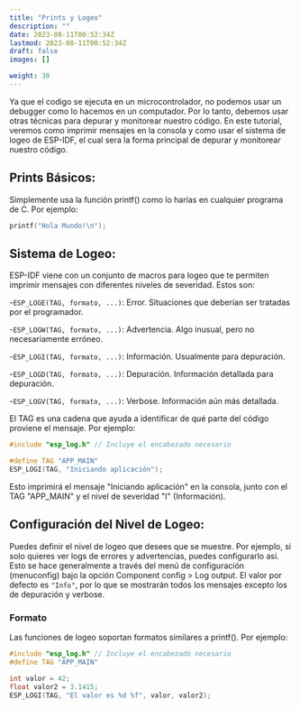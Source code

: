 ```yaml
---
title: "Prints y Logeo"
description: ""
date: 2023-08-11T00:52:34Z
lastmod: 2023-08-11T00:52:34Z
draft: false
images: []

weight: 30
---
```


Ya que el codigo se ejecuta en un microcontrolador, no podemos usar un debugger como lo hacemos en un computador. Por lo tanto, debemos usar otras técnicas para depurar y monitorear nuestro código. En este tutorial, veremos como imprimir mensajes en la consola y como usar el sistema de logeo de ESP-IDF, el cual sera la forma principal de depurar y monitorear nuestro código.

## Prints Básicos:

Simplemente usa la función printf() como lo harías en cualquier programa de C. Por ejemplo:

```c
printf("Hola Mundo!\n");
```

## Sistema de Logeo:

ESP-IDF viene con un conjunto de macros para logeo que te permiten imprimir mensajes con diferentes niveles de severidad. Estos son:

-`ESP_LOGE(TAG, formato, ...)`: Error. Situaciones que deberían ser tratadas por el programador.

-`ESP_LOGW(TAG, formato, ...)`: Advertencia. Algo inusual, pero no necesariamente erróneo.

-`ESP_LOGI(TAG, formato, ...)`: Información. Usualmente para depuración.

-`ESP_LOGD(TAG, formato, ...)`: Depuración. Información detallada para depuración.

-`ESP_LOGV(TAG, formato, ...)`: Verbose. Información aún más detallada.

El TAG es una cadena que ayuda a identificar de qué parte del código proviene el mensaje. Por ejemplo:

```c
#include "esp_log.h" // Incluye el encabezado necesario

#define TAG "APP_MAIN"
ESP_LOGI(TAG, "Iniciando aplicación");

```

Esto imprimirá el mensaje "Iniciando aplicación" en la consola, junto con el TAG "APP_MAIN" y el nivel de severidad "I" (Información).

## Configuración del Nivel de Logeo:

Puedes definir el nivel de logeo que desees que se muestre. Por ejemplo, si solo quieres ver logs de errores y advertencias, puedes configurarlo así. Esto se hace generalmente a través del menú de configuración (menuconfig) bajo la opción Component config > Log output. El valor por defecto es `"Info"`, por lo que se mostrarán todos los mensajes excepto los de depuración y verbose.

### Formato

Las funciones de logeo soportan formatos similares a printf(). Por ejemplo:

```c
#include "esp_log.h" // Incluye el encabezado necesario
#define TAG "APP_MAIN"

int valor = 42;
float valor2 = 3.1415;
ESP_LOGI(TAG, "El valor es %d %f", valor, valor2);
```
